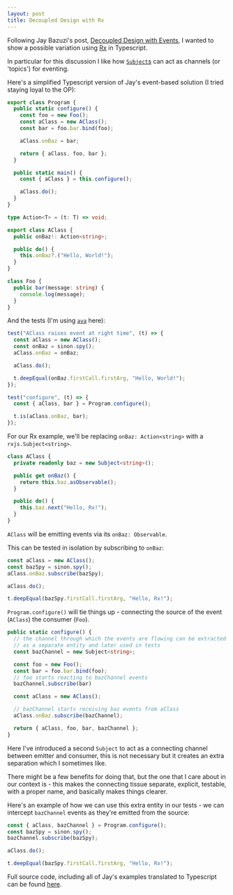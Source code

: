 ```yaml
---
layout: post
title: Decoupled Design with Rx
---
```


Following Jay Bazuzi's post, [Decoupled Design with Events](https://jay.bazuzi.com/Decoupled-Design/), I wanted to show a possible variation using [Rx](https://reactivex.io/) in Typescript.

In particular for this discussion I like how [`Subject`s](https://reactivex.io/documentation/subject.html) can act as channels (or 'topics') for eventing.

Here's a simplified Typescript version of Jay's event-based solution (I tried staying loyal to the OP):

```ts
export class Program {
  public static configure() {
    const foo = new Foo();
    const aClass = new AClass();
    const bar = foo.bar.bind(foo);

    aClass.onBaz = bar;

    return { aClass, foo, bar };
  }

  public static main() {
    const { aClass } = this.configure();

    aClass.do();
  }
}

type Action<T> = (t: T) => void;

export class AClass {
  public onBaz!: Action<string>;

  public do() {
    this.onBaz?.("Hello, World!");
  }
}

class Foo {
  public bar(message: string) {
    console.log(message);
  }
}
```

And the tests (I'm using [`ava`](https://github.com/avajs/ava) here):

```ts
test("AClass raises event at right time", (t) => {
  const aClass = new AClass();
  const onBaz = sinon.spy();
  aClass.onBaz = onBaz;

  aClass.do();

  t.deepEqual(onBaz.firstCall.firstArg, "Hello, World!");
});

test("configure", (t) => {
  const { aClass, bar } = Program.configure();

  t.is(aClass.onBaz, bar);
});
```

For our Rx example, we'll be replacing `onBaz: Action<string>` with a `rxjs.Subject<string>`.

```ts
class AClass {
  private readonly baz = new Subject<string>();

  public get onBaz() {
    return this.baz.asObservable();
  }

  public do() {
    this.baz.next("Hello, Rx!");
  }
}
```

`AClass` will be emitting events via its `onBaz: Observable`.

This can be tested in isolation by subscribing to `onBaz`:

```ts
const aClass = new AClass();
const bazSpy = sinon.spy();
aClass.onBaz.subscribe(bazSpy);

aClass.do();

t.deepEqual(bazSpy.firstCall.firstArg, "Hello, Rx!");
```

`Program.configure()` will tie things up - connecting the source of the event (`AClass`) the consumer (`Foo`).

```ts
public static configure() {
  // the channel through which the events are flowing can be extracted
  // as a separate entity and later used in tests
  const bazChannel = new Subject<string>;

  const foo = new Foo();
  const bar = foo.bar.bind(foo);
  // foo starts reacting to bazChannel events
  bazChannel.subscribe(bar)

  const aClass = new AClass();

  // bazChannel starts receiving baz events from aClass
  aClass.onBaz.subscribe(bazChannel);

  return { aClass, foo, bar, bazChannel };
}
```

Here I've introduced a second `Subject` to act as a connecting channel between emitter and consumer, this is not necessary but it creates an extra separation which I sometimes like.

There might be a few benefits for doing that, but the one that I care about in our context is - this makes the connecting tissue separate, explicit, testable, with a proper name, and basically makes things clearer.

Here's an example of how we can use this extra entity in our tests - we can intercept `bazChannel` events as they're emitted from the source:

```ts
const { aClass, bazChannel } = Program.configure();
const bazSpy = sinon.spy();
bazChannel.subscribe(bazSpy);

aClass.do();

t.deepEqual(bazSpy.firstCall.firstArg, "Hello, Rx!");
```

Full source code, including all of Jay's examples translated to Typescript can be found [here](https://github.com/nitsanavni/katas/tree/main/jayb-decoupled-design-with-events).

